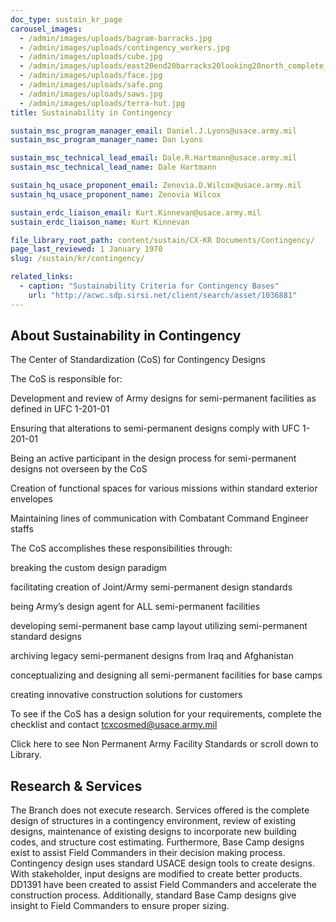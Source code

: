 ```yaml
---
doc_type: sustain_kr_page
carousel_images:
  - /admin/images/uploads/bagram-barracks.jpg
  - /admin/images/uploads/contingency_workers.jpg
  - /admin/images/uploads/cube.jpg
  - /admin/images/uploads/east20end20barracks20looking20north_complete_800_resize.jpg
  - /admin/images/uploads/face.jpg
  - /admin/images/uploads/safe.png
  - /admin/images/uploads/saws.jpg
  - /admin/images/uploads/terra-hut.jpg
title: Sustainability in Contingency

sustain_msc_program_manager_email: Daniel.J.Lyons@usace.army.mil
sustain_msc_program_manager_name: Dan Lyons

sustain_msc_technical_lead_email: Dale.R.Hartmann@usace.army.mil
sustain_msc_technical_lead_name: Dale Hartmann

sustain_hq_usace_proponent_email: Zenovia.D.Wilcox@usace.army.mil
sustain_hq_usace_proponent_name: Zenovia Wilcox

sustain_erdc_liaison_email: Kurt.Kinnevan@usace.army.mil
sustain_erdc_liaison_name: Kurt Kinnevan

file_library_root_path: content/sustain/CX-KR Documents/Contingency/
page_last_reviewed: 1 January 1970
slug: /sustain/kr/contingency/

related_links:
  - caption: "Sustainability Criteria for Contingency Bases"
    url: "http://acwc.sdp.sirsi.net/client/search/asset/1036881"
---
```


## About Sustainability in Contingency

The Center of Standardization (CoS) for Contingency Designs

The CoS is responsible for:

Development and review of Army designs for semi-permanent facilities as defined in UFC 1-201-01

Ensuring that alterations to semi-permanent designs comply with UFC 1-201-01

Being an active participant in the design process for semi-permanent designs not overseen by the CoS

Creation of functional spaces for various missions within standard exterior envelopes

Maintaining lines of communication with Combatant Command Engineer staffs

The CoS accomplishes these responsibilities through:

breaking the custom design paradigm

facilitating creation of Joint/Army semi-permanent design standards

being Army’s design agent for ALL semi-permanent facilities

developing semi-permanent base camp layout utilizing semi-permanent standard designs

archiving legacy semi-permanent designs from Iraq and Afghanistan

conceptualizing and designing all semi-permanent facilities for base camps

creating innovative construction solutions for customers

To see if the CoS has a design solution for your requirements, complete the checklist and contact tcxcosmed@usace.army.mil

Click here to see Non Permanent Army Facility Standards or scroll down to Library.

## Research & Services

The Branch does not execute research. Services offered is the complete design of structures in a contingency environment, review of existing designs, maintenance of existing designs to incorporate new building codes, and structure cost estimating. Furthermore, Base Camp designs exist to assist Field Commanders in their decision making process.
Contingency design uses standard USACE design tools to create designs. With stakeholder, input designs are modified to create better products. DD1391 have been created to assist Field Commanders and accelerate the construction process. Additionally, standard Base Camp designs give insight to Field Commanders to ensure proper sizing.
